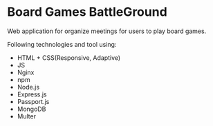 # Board Games BattleGround
Web application for organize meetings for users to play board games.

Following technologies and tool using:

- HTML + CSS(Responsive, Adaptive)
- JS
- Nginx
- npm
- Node.js
- Express.js
- Passport.js
- MongoDB
- Multer
